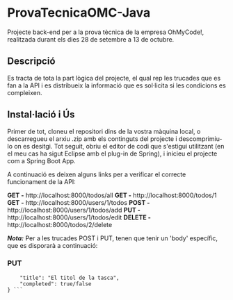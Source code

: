 # ProvaTecnicaOMC-Java
 
Projecte back-end per a la prova tècnica de la empresa OhMyCode!, realitzada durant els dies 28 de setembre a 13 de octubre.

## Descripció

Es tracta de tota la part lògica del projecte, el qual rep les trucades que es fan a la API i es distribueix la informació que es sol·licita si les condicions es compleixen.

## Instal·lació i Ús

Primer de tot, cloneu el repositori dins de la vostra màquina local, o descarregueu el arxiu .zip amb els continguts del projecte i descomprimiu-lo on es desitgi. Tot seguit, obriu el editor de codi que s'estigui utilitzant (en el meu cas ha sigut Eclipse amb el plug-in de Spring), i inicieu el projecte com a Spring Boot App.

A continuació es deixen alguns links per a verificar el correcte funcionament de la API:

**GET -** http://localhost:8000/todos/all 
**GET -** http://localhost:8000/todos/1 
**GET -** http://localhost:8000/users/1/todos
**POST -** http://localhost:8000/users/1/todos/add
**PUT -** http://localhost:8000/users/1/todos/edit
**DELETE -** http://localhost:8000/todos/2/delete

***Nota:*** Per a les trucades POST i PUT, tenen que tenir un 'body' específic, que es disporarà a continuació:

### PUT
```{
    "title": "El titol de la tasca",
    "completed": true/false
} ```